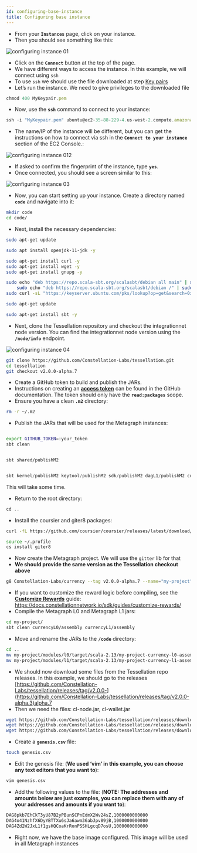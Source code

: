 ```yaml
---
id: configuring-base-instance
title: Configuring base instance
---
```


- From your **`Instances`** page, click on your instance.
- Then you should see something like this:

![configuring instance 01](/img/sdk/configuring-base-image-01.png)

- Click on the **`Connect`** button at the top of the page.
- We have different ways to access the instance. In this example, we will connect using `ssh`
- To use `ssh` we should use the file downloaded at step [Key pairs](/sdk/guides/setup-a-metagraph/key-pairs)
- Let’s run the instance. We need to give privileges to the downloaded file

```jsx
chmod 400 MyKeypair.pem
```

- Now, use the **`ssh`** command to connect to your instance:

```jsx
ssh -i "MyKeypair.pem" ubuntu@ec2-35-88-229-4.us-west-2.compute.amazonaws.com
```

- The name/IP of the instance will be different, but you can get the instructions on how to connect via ssh in the **`Connect to your instance`** section of the EC2 Console.:

![configuring instance 012](/img/sdk/configuring-base-image-02.png)

- If asked to confirm the fingerprint of the instance, type **`yes`**.
- Once connected, you should see a screen similar to this:

![configuring instance 03](/img/sdk/configuring-base-image-03.png)

- Now, you can start setting up your instance. Create a directory named **`code`** and navigate into it:

```bash
mkdir code
cd code/
```

- Next, install the necessary dependencies:

```bash
sudo apt-get update
```

```bash
sudo apt install openjdk-11-jdk -y
```

```bash
sudo apt-get install curl -y
sudo apt-get install wget -y
sudo apt-get install gnupg -y
```

```bash
sudo echo "deb https://repo.scala-sbt.org/scalasbt/debian all main" | sudo tee /etc/apt/sources.list.d/sbt.list
	sudo echo "deb https://repo.scala-sbt.org/scalasbt/debian /" | sudo tee /etc/apt/sources.list.d/sbt_old.list
sudo curl -sL "https://keyserver.ubuntu.com/pks/lookup?op=get&search=0x2EE0EA64E40A89B84B2DF73499E82A75642AC823" | sudo apt-key add
```

```bash
sudo apt-get update
```

```bash
sudo apt-get install sbt -y
```

- Next, clone the Tessellation repository and checkout the integrationnet node version. You can find the integrationnet node version using the **`/node/info`** endpoint.

![configuring instance 04](/img/sdk/configuring-base-image-04.png)

```bash
git clone https://github.com/Constellation-Labs/tessellation.git
cd tessellation
git checkout v2.0.0-alpha.7
```

- Create a GitHub token to build and publish the JARs.
- Instructions on creating an **[access token](https://docs.github.com/en/authentication/keeping-your-account-and-data-secure/creating-a-personal-access-token)** can be found in the GitHub documentation. The token should only have the **`read:packages`** scope.
- Ensure you have a clean **`.m2`** directory:

```bash
rm -r ~/.m2
```

- Publish the JARs that will be used for the Metagraph instances:

```bash

export GITHUB_TOKEN=:your_token
sbt clean
```

```bash

sbt shared/publishM2
```

```scala

sbt kernel/publishM2 keytool/publishM2 sdk/publishM2 dagL1/publishM2 currencyL0/publishM2 currencyL1/publishM2
```

This will take some time.

- Return to the root directory:

```scala
cd ..
```

- Install the coursier and giter8 packages:

```bash
curl -fL https://github.com/coursier/coursier/releases/latest/download/cs-x86_64-pc-linux.gz | gzip -d > cs && chmod +x cs && ./cs set
```

```bash
source ~/.profile
cs install giter8
```

- Now create the Metagraph project. We will use the `gitter` lib for that
- **We should provide the same version as the Tessellation checkout above**

```bash
g8 Constellation-Labs/currency --tag v2.0.0-alpha.7 --name="my-project" --tessellation_version="2.0.0-alpha.6"
```

- If you want to customize the reward logic before compiling, see the **[Customize Rewards](https://docs.constellationnetwork.io/sdk/guides/customize-rewards/)** guide:
https://docs.constellationnetwork.io/sdk/guides/customize-rewards/
- Compile the Metagraph L0 and Metagraph L1 jars:

```bash
cd my-project/
sbt clean currencyL0/assembly currencyL1/assembly
```

- Move and rename the JARs to the **`/code`** directory:

```bash
cd ..
mv my-project/modules/l0/target/scala-2.13/my-project-currency-l0-assembly-0.1.0-SNAPSHOT.jar metagraph-l0.jar
mv my-project/modules/l1/target/scala-2.13/my-project-currency-l1-assembly-0.1.0-SNAPSHOT.jar metagraph-l1.jar
```

- We should now download some files from the Tessellation repo releases. In this example, we should go to the releases [https://github.com/Constellation-Labs/tessellation/releases/tag/v2.0.0-](https://github.com/Constellation-Labs/tessellation/releases/tag/v2.0.0-alpha.3)alpha.7
- Then we need the files: cl-node.jar, cl-wallet.jar

```bash
wget https://github.com/Constellation-Labs/tessellation/releases/download/v2.0.0-alpha.7/cl-node.jar
wget https://github.com/Constellation-Labs/tessellation/releases/download/v2.0.0-alpha.7/cl-wallet.jar
wget https://github.com/Constellation-Labs/tessellation/releases/download/v2.0.0-alpha.7/cl-keytool.jar
```

- Create a **`genesis.csv`** file:

```bash
touch genesis.csv
```

- Edit the genesis file: (**We used ‘vim’ in this example, you can choose any text editors that you want to**):

```bash
vim genesis.csv
```

- Add the following values to the file: (**NOTE: The addresses and amounts below are just examples, you can replace them with any of your addresses and amounts if you want to**):

```bash
DAG8pkb7EhCkT3yU87B2yPBunSCPnEdmX2Wv24sZ,1000000000000
DAG4o41NzhfX6DyYBTTXu6sJa6awm36abJpv89jB,1000000000000
DAG4Zd2W2JxL1f1gsHQCoaKrRonPSSHLgcqD7osU,1000000000000
```

- Right now, we have the base image configured. This image will be used in all Metagraph instances